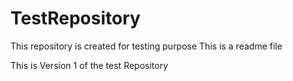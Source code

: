 TestRepository
==============

This repository is created for testing purpose
This is a readme file




This is Version 1 of the test Repository
